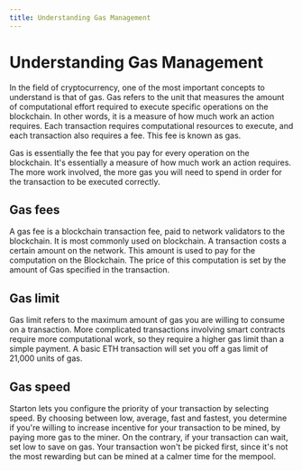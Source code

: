 ```yaml
---
title: Understanding Gas Management
---
```


# Understanding Gas Management

In the field of cryptocurrency, one of the most important concepts to understand is that of gas. Gas refers to the unit that measures the amount of computational effort required to execute specific operations on the blockchain. In other words, it is a measure of how much work an action requires. Each transaction requires computational resources to execute, and each transaction also requires a fee. This fee is known as gas.

Gas is essentially the fee that you pay for every operation on the blockchain. It's essentially a measure of how much work an action requires. The more work involved, the more gas you will need to spend in order for the transaction to be executed correctly.


## Gas fees

A gas fee is a blockchain transaction fee, paid to network validators to the blockchain. It is most commonly used on blockchain. A transaction costs a certain amount on the network. This amount is used to pay for the computation on the Blockchain. The price of this computation is set by the amount of Gas specified in the transaction.

## Gas limit

Gas limit refers to the maximum amount of gas you are willing to consume on a transaction. More complicated transactions involving smart contracts require more computational work, so they require a higher gas limit than a simple payment. A basic ETH transaction will set you off a gas limit of 21,000 units of gas.


## Gas speed

Starton lets you configure the priority of your transaction by selecting speed.
By choosing between low, average, fast and fastest, you determine if you're willing to increase incentive for your transaction to be mined, by paying more gas to the miner. On the contrary, if your transaction can wait, set low to save on gas. Your transaction won't be picked first, since it's not the most rewarding but can be mined at a calmer time for the mempool.
